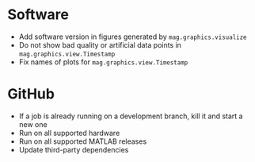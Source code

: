 # Software

- Add software version in figures generated by `mag.graphics.visualize`
- Do not show bad quality or artificial data points in `mag.graphics.view.Timestamp`
- Fix names of plots for `mag.graphics.view.Timestamp`

# GitHub

- If a job is already running on a development branch, kill it and start a new one
- Run on all supported hardware
- Run on all supported MATLAB releases
- Update third-party dependencies
